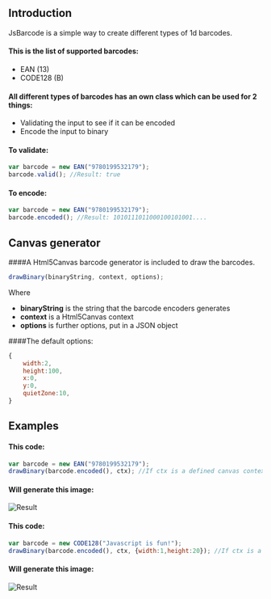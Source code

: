 Introduction
----
JsBarcode is a simple way to create different types of 1d barcodes.

#### This is the list of supported barcodes:
*  EAN (13)
*  CODE128 (B)

#### All different types of barcodes has an own class which can be used for 2 things:
*  Validating the input to see if it can be encoded
*  Encode the input to binary

#### To validate:
````javascript
var barcode = new EAN("9780199532179");
barcode.valid(); //Result: true
````

#### To encode:
````javascript
var barcode = new EAN("9780199532179");
barcode.encoded(); //Result: 1010111011000100101001....
````

Canvas generator
----
####A Html5Canvas barcode generator is included to draw the barcodes.
````javascript
drawBinary(binaryString, context, options);
````
Where
*  __binaryString__ is the string that the barcode encoders generates
*  __context__ is a Html5Canvas context
*  __options__ is further options, put in a JSON object

####The default options:
````javascript
{
	width:2,
	height:100,
	x:0,
	y:0,
	quietZone:10,
}
````


Examples
----
#### This code:
````javascript
var barcode = new EAN("9780199532179");
drawBinary(barcode.encoded(), ctx); //If ctx is a defined canvas context
````

#### Will generate this image:
![Result](http://fleo.se/barcode/img/9780199532179.png)

#### This code:
````javascript
var barcode = new CODE128("Javascript is fun!");
drawBinary(barcode.encoded(), ctx, {width:1,height:20}); //If ctx is a defined canvas context
````
#### Will generate this image:
![Result](http://fleo.se/barcode/img/javascript.png)
